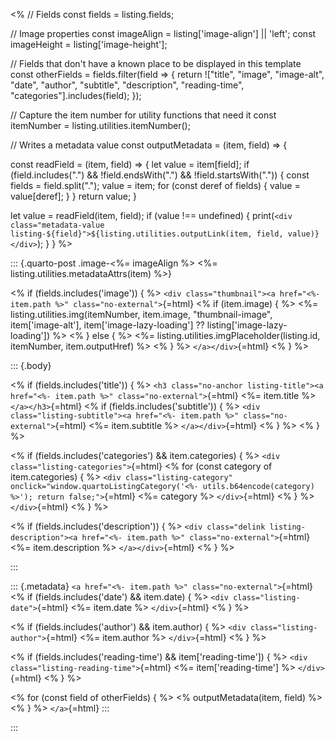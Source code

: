 <%
// Fields
const fields = listing.fields;

// Image properties
const imageAlign = listing['image-align'] || 'left';
const imageHeight = listing['image-height'];

// Fields that don't have a known place to be displayed in this template
const otherFields = fields.filter(field => {
return !["title", "image", "image-alt", "date", "author", "subtitle", "description", "reading-time", "categories"].includes(field);
});

// Capture the item number for utility functions that need it
const itemNumber = listing.utilities.itemNumber();

// Writes a metadata value
const outputMetadata = (item, field) => {

const readField = (item, field) => {
let value = item[field];
if (field.includes(".") && !field.endsWith(".") && !field.startsWith(".")) {
const fields = field.split(".");
value = item;
for (const deref of fields) {
value = value[deref];
}
}
return value;
}

let value = readField(item, field);
if (value !== undefined) {
print(`<div class="metadata-value listing-${field}">${listing.utilities.outputLink(item, field, value)}</div>`);
 }
}
%>

::: {.quarto-post .image-<%= imageAlign %> <%= listing.utilities.metadataAttrs(item) %>}

<% if (fields.includes('image')) { %>
`<div class="thumbnail"><a href="<%- item.path %>" class="no-external">`{=html}
<% if (item.image) { %>
<%= listing.utilities.img(itemNumber, item.image, "thumbnail-image", item['image-alt'], item['image-lazy-loading'] ?? listing['image-lazy-loading']) %>
<% } else { %>
<%= listing.utilities.imgPlaceholder(listing.id, itemNumber, item.outputHref) %>
<% } %>
`</a></div>`{=html}
<% } %>

::: {.body}

<% if (fields.includes('title')) { %>
`<h3 class="no-anchor listing-title"><a href="<%- item.path %>" class="no-external">`{=html} <%= item.title %> `</a></h3>`{=html}
<% if (fields.includes('subtitle')) { %>
`<div class="listing-subtitle"><a href="<%- item.path %>" class="no-external">`{=html} <%= item.subtitle %> `</a></div>`{=html}
<% } %>
<% } %>

<% if (fields.includes('categories') && item.categories) { %>
`<div class="listing-categories">`{=html}
<% for (const category of item.categories) { %>
`<div class="listing-category" onclick="window.quartoListingCategory('<%- utils.b64encode(category) %>'); return false;">`{=html} <%= category %> `</div>`{=html}
<% } %>
`</div>`{=html}
<% } %>

<% if (fields.includes('description')) { %>
`<div class="delink listing-description"><a href="<%- item.path %>" class="no-external">`{=html} <%= item.description %> `</a></div>`{=html}
<% } %>

:::

::: {.metadata}
`<a href="<%- item.path %>" class="no-external">`{=html}
<% if (fields.includes('date') && item.date) { %>
`<div class="listing-date">`{=html} <%= item.date %> `</div>`{=html}
<% } %>

<% if (fields.includes('author') && item.author) { %>
`<div class="listing-author">`{=html} <%= item.author %> `</div>`{=html}
<% } %>

<% if (fields.includes('reading-time') && item['reading-time']) { %>
`<div class="listing-reading-time">`{=html} <%= item['reading-time'] %> `</div>`{=html}
<% } %>

<% for (const field of otherFields) { %>
<% outputMetadata(item, field) %>
<% } %>
`</a>`{=html}
:::

:::
